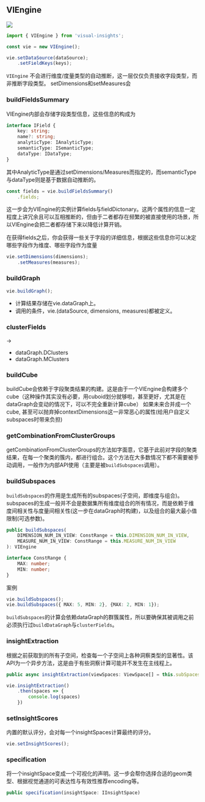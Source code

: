 ## VIEngine

![](https://camo.githubusercontent.com/48fe8a7c761aaa0102fc32e4070dec6eca7af366/68747470733a2f2f636873706163652e6f73732d636e2d686f6e676b6f6e672e616c6979756e63732e636f6d2f76697375616c2d696e7369676874732f726174682d6172632e706e67)

```js
import { VIEngine } from 'visual-insights';

const vie = new VIEngine();

vie.setDataSource(dataSource);
    .setFieldKeys(keys);
```

`VIEngine` 不会进行维度/度量类型的自动推断，这一层仅仅负责接收字段类型，而非推断字段类型。
setDimensions和setMeasures会

### buildFieldsSummary
VIEngine内部会存储字段类型信息，这些信息的构成为
```typescript
interface IField {
    key: string;
    name?: string;
    analyticType: IAnalyticType;
    semanticType: ISemanticType;
    dataType: IDataType;
}
```

其中AnalyticType是通过setDimensions/Measures而指定的，而semanticType与dataType则是基于数据自动推断的。

```js
const fields = vie.buildFieldsSummary()
    .fields;
```
这一步会为VIEngine的实例计算fields与fieldDictonary。这两个属性的信息一定程度上讲冗余且可以互相推断的，但由于二者都存在频繁的被直接使用的场景，所以VIEngine会把二者都存储下来以降低计算开销。

在获得fields之后，你会获得一些关于字段的详细信息，根据这些信息你可以决定哪些字段作为维度、哪些字段作为度量
```js
vie.setDimensions(dimensions);
    .setMeasures(measures);
```

### buildGraph
```ts
vie.buildGraph();
```

+ 计算结果存储在vie.dataGraph上。
+ 调用的条件，vie.(dataSource, dimensions, measures)都被定义。

### clusterFields
-> 
+ dataGraph.DClusters
+ dataGraph.MClusters


### buildCube

buildCube会依赖于字段聚类结果的构建。这是由于一个VIEngine会构建多个cube（这种操作其实没有必要，用cuboid划分就够啦，甚至更好，尤其是在dataGraph会变动的情况下，可以不完全重新计算cube）
如果未来合并成一个cube, 甚至可以抛弃掉contextDimensions这一非常恶心的属性(给用户自定义subspaces时带来负担)

### getCombinationFromClusterGroups

getCombinationFromClusterGroups的方法如字面意，它基于此前对字段的聚类结果，在每一个聚类的簇内，都进行组合。这个方法在大多数情况下都不需要被手动调用，一般作为内部API使用（主要是被`buildSubspaces`调用）。

### buildSubspaces
`buildSubspaces`的作用是生成所有的subspaces(子空间，即维度与组合)。subspaces的生成一般并不会是数据集所有维度组合的所有情况，而是依赖于维度间相关性与度量间相关性(这一步在dataGraph时构建)，以及组合的最大最小值限制(可选参数)。
```ts
public buildSubspaces(
    DIMENSION_NUM_IN_VIEW: ConstRange = this.DIMENSION_NUM_IN_VIEW,
    MEASURE_NUM_IN_VIEW: ConstRange = this.MEASURE_NUM_IN_VIEW
): VIEngine

interface ConstRange {
    MAX: number;
    MIN: number;
}
```

案例
```ts
vie.buildSubspaces();
vie.buildSubspaces({ MAX: 5, MIN: 2}, {MAX: 2, MIN: 1});
```

`buildSubspaces`的计算会依赖dataGraph的群簇属性，所以要确保其被调用之前必须执行过`buildDataGraph`与`clusterFields`。


### insightExtraction
根据之前获取到的所有子空间，检查每一个子空间上各种洞察类型的显著性。该API为一个异步方法，这是由于有些洞察计算可能并不发生在主线程上。
```ts
public async insightExtraction(viewSpaces: ViewSpace[] = this.subSpaces): Promise<IInsightSpace[]>
```

```ts
vie.insightExtraction()
    .then(spaces => {
        console.log(spaces)
    })
```

### setInsightScores

内置的默认评分，会对每一个insightSpaces计算最终的评分。
```ts
vie.setInsightScores();
```

### specification

将一个insightSpace变成一个可视化的声明。这一步会帮你选择合适的geom类型、根据视觉通道的可表达性与有效性推荐encoding等。

```ts
public specification(insightSpace: IInsightSpace)
```
